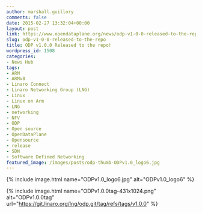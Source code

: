 ```yaml
---
author: marshall.guillory
comments: false
date: 2015-02-27 13:32:04+00:00
layout: post
link: https://www.opendataplane.org/news/odp-v1-0-0-released-to-the-repo/
slug: odp-v1-0-0-released-to-the-repo
title: ODP v1.0.0 Released to the repo!
wordpress_id: 1508
categories:
- News Hub
tags:
- ARM
- ARMv8
- Linaro Connect
- Linaro Networking Group (LNG)
- Linux
- Linux on Arm
- LNG
- networking
- NFV
- ODP
- Open source
- OpenDataPlane
- Opensource
- release
- SDN
- Software Defined Networking
featured_image: /images/posts/odp-thumb-ODPv1.0_logo6.jpg
---
```


{% include image.html name="ODPv1.0_logo6.jpg" alt="ODPv1.0_logo6" %}

{% include image.html name="ODPv1.0.0tag-431x1024.png" alt="ODPv1.0.0tag" url="https://git.linaro.org/lng/odp.git/tag/refs/tags/v1.0.0" %}
